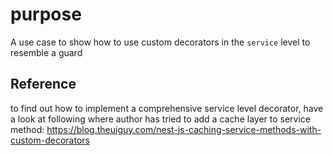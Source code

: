 
# purpose

A use case to show how to use custom decorators in the `service` level to resemble a guard

  

## Reference
to find out how to implement a comprehensive service level decorator, have a look at following where author has tried to add a cache layer to service method: https://blog.theuiguy.com/nest-js-caching-service-methods-with-custom-decorators